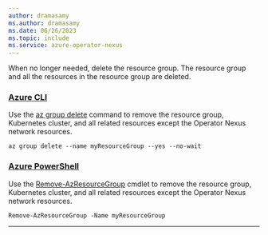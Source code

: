 ```yaml
---
author: dramasamy
ms.author: dramasamy
ms.date: 06/26/2023
ms.topic: include
ms.service: azure-operator-nexus
---
```


When no longer needed, delete the resource group. The resource group and all the resources in the resource group are deleted.

### [Azure CLI](#tab/azure-cli)

Use the [az group delete][az-group-delete] command to remove the resource group, Kubernetes cluster, and all related resources except the Operator Nexus network resources.

```azurecli-interactive
az group delete --name myResourceGroup --yes --no-wait
```

### [Azure PowerShell](#tab/azure-powershell)

Use the [Remove-AzResourceGroup][remove-azresourcegroup] cmdlet to remove the resource group, Kubernetes cluster, and all related resources except the Operator Nexus network resources.

```azurepowershell-interactive
Remove-AzResourceGroup -Name myResourceGroup
```
---

<!-- LINKS - internal -->
[remove-azresourcegroup]: /powershell/module/az.resources/remove-azresourcegroup
[az-group-delete]: /cli/azure/group#az_group_delete
